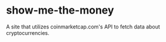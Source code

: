 # show-me-the-money
A site that utilizes coinmarketcap.com's API to fetch data about cryptocurrencies.
